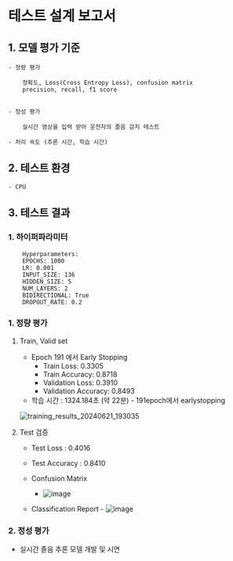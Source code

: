 # 테스트 설계 보고서

## 1. 모델 평가 기준
    - 정량 평가
        
        정확도, Loss(Cross Entropy Loss), confusion matrix
        precision, recall, f1 score

        
    - 정성 평가
        
        실시간 영상을 입력 받아 운전자의 졸음 감지 테스트
        
    - 처리 속도 (추론 시간, 학습 시간)
      
## 2. 테스트 환경

    - CPU
  
      
## 3. 테스트 결과

### 1. 하이퍼파라미터
        Hyperparameters:
        EPOCHS: 1000
        LR: 0.001
        INPUT_SIZE: 136
        HIDDEN_SIZE: 5
        NUM_LAYERS: 2
        BIDIRECTIONAL: True
        DROPOUT_RATE: 0.2

### 1. 정량 평가

   1. Train, Valid set

       - Epoch 191 에서 Early Stopping
         -  Train Loss: 0.3305
         -  Train Accuracy: 0.8718
         - Validation Loss: 0.3910
         -  Validation Accuracy: 0.8493
        - 학습 시간 : 1324.184초 (약 22분)  - 191epoch에서 earlystopping 

        ![training_results_20240621_193035](https://github.com/Playdata-G-DA35/DA35-4th---DriverDrowsinessDetection/assets/156928146/9fef6195-be17-429d-8eaf-55a80fb9aaa9)
      
3. Test 검증 

   - Test Loss :  0.4016
   - Test Accuracy : 0.8410
     
    - Confusion Matrix
        - ![image](https://github.com/Playdata-G-DA35/DA35-4th---DriverDrowsinessDetection/assets/156928146/1ffd2367-c3d9-4dd0-aafd-f68b6a421e63)
    - Classification Report
          - ![image](https://github.com/Playdata-G-DA35/DA35-4th---DriverDrowsinessDetection/assets/156928146/b2ddd6fc-b570-448d-ad3b-6c9d27f1c905)


### 2. 정성 평가
- 실시간 졸음 추론 모델 개발 및 시연  

